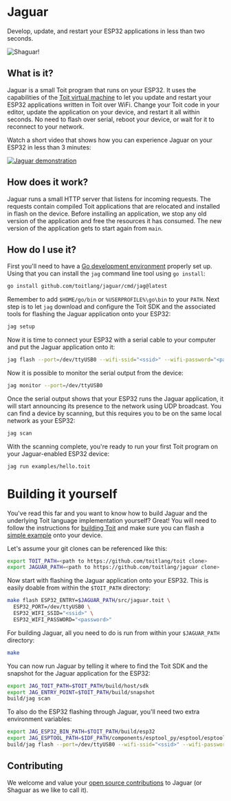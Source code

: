 
# Jaguar

Develop, update, and restart your ESP32 applications in less than two seconds.

![Shaguar!](https://user-images.githubusercontent.com/22043/145008669-65d31451-99fc-4965-b087-2ac48ce5ac53.jpeg)

## What is it?

Jaguar is a small Toit program that runs on your ESP32. It uses the capabilities of the
[Toit virtual machine](https://github.com/toitlang/toit) to let you update and restart your ESP32
applications written in Toit over WiFi. Change your Toit code in your editor, update the application on
your device, and restart it all within seconds. No need to flash over serial, reboot your device, or wait
for it to reconnect to your network.

Watch a short video that shows how you can experience Jaguar on your ESP32 in less than 3 minutes:

[![Jaguar demonstration](https://img.youtube.com/vi/rXbe_1hyz80/0.jpg)](https://www.youtube.com/watch?v=rXbe_1hyz80)

## How does it work?

Jaguar runs a small HTTP server that listens for incoming requests. The requests contain compiled
Toit applications that are relocated and installed in flash on the device. Before installing an
application, we stop any old version of the application and free the resources it has consumed. The new
version of the application gets to start again from `main`.

## How do I use it?

First you'll need to have a [Go development environment](https://go.dev) properly set up. Using that
you can install the `jag` command line tool using `go install`:

``` sh
go install github.com/toitlang/jaguar/cmd/jag@latest
```

Remember to add `$HOME/go/bin` or `%USERPROFILE%\go\bin` to your `PATH`. Next step is to let `jag` 
download and configure the Toit SDK and the associated tools for flashing the Jaguar application 
onto your ESP32:

``` sh
jag setup
```

Now it is time to connect your ESP32 with a serial cable to your computer and put the Jaguar
application onto it:

``` sh
jag flash --port=/dev/ttyUSB0 --wifi-ssid="<ssid>" --wifi-password="<password>"
```

Now it is possible to monitor the serial output from the device:

``` sh
jag monitor --port=/dev/ttyUSB0
```

Once the serial output shows that your ESP32 runs the Jaguar application, it will start announcing
its presence to the network using UDP broadcast. You can find a device by scanning, but this requires
you to be on the same local network as your ESP32:

``` sh
jag scan
```

With the scanning complete, you're ready to run your first Toit program on your Jaguar-enabled
ESP32 device:

``` sh
jag run examples/hello.toit
```

# Building it yourself

You've read this far and you want to know how to build Jaguar and the underlying Toit language
implementation yourself? Great! You will need to follow the instructions for
[building Toit](https://github.com/toitlang/toit) and make sure you can flash a
[simple example](https://github.com/toitlang/toit/blob/master/examples/hello.toit) onto your device.

Let's assume your git clones can be referenced like this:

``` sh
export TOIT_PATH=<path to https://github.com/toitlang/toit clone>
export JAGUAR_PATH=<path to https://github.com/toitlang/jaguar clone>
```

Now start with flashing the Jaguar application onto your ESP32. This is easily doable from
within the `$TOIT_PATH` directory:

``` sh
make flash ESP32_ENTRY=$JAGUAR_PATH/src/jaguar.toit \
  ESP32_PORT=/dev/ttyUSB0 \
  ESP32_WIFI_SSID="<ssid>" \
  ESP32_WIFI_PASSWORD="<password>"
```

For building Jaguar, all you need to do is run from within your `$JAGUAR_PATH` directory:

``` sh
make
```

You can now run Jaguar by telling it where to find the Toit SDK and the snapshot for the
Jaguar application for the ESP32:

``` sh
export JAG_TOIT_PATH=$TOIT_PATH/build/host/sdk
export JAG_ENTRY_POINT=$TOIT_PATH/build/snapshot
build/jag scan
```

To also do the ESP32 flashing through Jaguar, you'll need two extra environment variables:

``` sh
export JAG_ESP32_BIN_PATH=$TOIT_PATH/build/esp32
export JAG_ESPTOOL_PATH=$IDF_PATH/components/esptool_py/esptool/esptool.py
build/jag flash --port=/dev/ttyUSB0 --wifi-ssid="<ssid>" --wifi-password="<password>"
```

## Contributing

We welcome and value your [open source contributions](CONTRIBUTING.md) to Jaguar (or Shaguar as we
like to call it).

